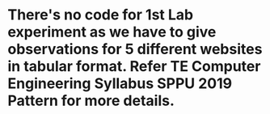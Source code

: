 # There's no code for 1st Lab experiment as we have to give observations for 5 different websites in tabular format. Refer TE Computer Engineering Syllabus SPPU 2019 Pattern for more details.
